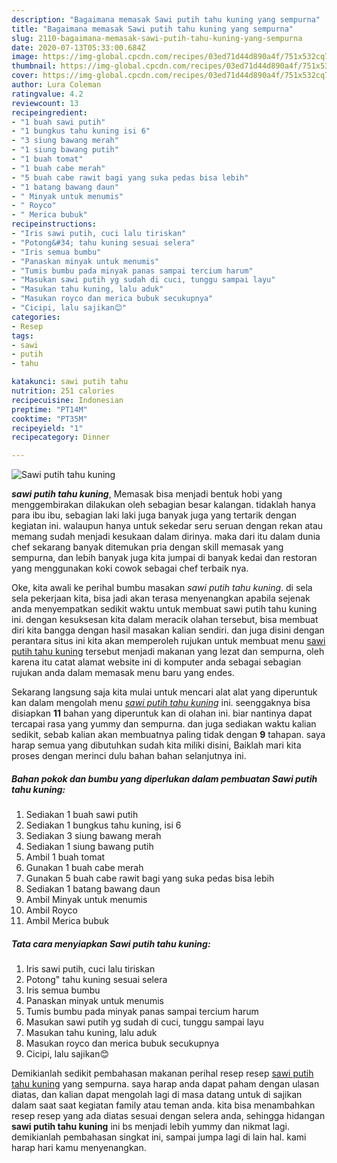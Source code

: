 ```yaml
---
description: "Bagaimana memasak Sawi putih tahu kuning yang sempurna"
title: "Bagaimana memasak Sawi putih tahu kuning yang sempurna"
slug: 2110-bagaimana-memasak-sawi-putih-tahu-kuning-yang-sempurna
date: 2020-07-13T05:33:00.684Z
image: https://img-global.cpcdn.com/recipes/03ed71d44d890a4f/751x532cq70/sawi-putih-tahu-kuning-foto-resep-utama.jpg
thumbnail: https://img-global.cpcdn.com/recipes/03ed71d44d890a4f/751x532cq70/sawi-putih-tahu-kuning-foto-resep-utama.jpg
cover: https://img-global.cpcdn.com/recipes/03ed71d44d890a4f/751x532cq70/sawi-putih-tahu-kuning-foto-resep-utama.jpg
author: Lura Coleman
ratingvalue: 4.2
reviewcount: 13
recipeingredient:
- "1 buah sawi putih"
- "1 bungkus tahu kuning isi 6"
- "3 siung bawang merah"
- "1 siung bawang putih"
- "1 buah tomat"
- "1 buah cabe merah"
- "5 buah cabe rawit bagi yang suka pedas bisa lebih"
- "1 batang bawang daun"
- " Minyak untuk menumis"
- " Royco"
- " Merica bubuk"
recipeinstructions:
- "Iris sawi putih, cuci lalu tiriskan"
- "Potong&#34; tahu kuning sesuai selera"
- "Iris semua bumbu"
- "Panaskan minyak untuk menumis"
- "Tumis bumbu pada minyak panas sampai tercium harum"
- "Masukan sawi putih yg sudah di cuci, tunggu sampai layu"
- "Masukan tahu kuning, lalu aduk"
- "Masukan royco dan merica bubuk secukupnya"
- "Cicipi, lalu sajikan😊"
categories:
- Resep
tags:
- sawi
- putih
- tahu

katakunci: sawi putih tahu 
nutrition: 251 calories
recipecuisine: Indonesian
preptime: "PT14M"
cooktime: "PT35M"
recipeyield: "1"
recipecategory: Dinner

---
```



![Sawi putih tahu kuning](https://img-global.cpcdn.com/recipes/03ed71d44d890a4f/751x532cq70/sawi-putih-tahu-kuning-foto-resep-utama.jpg)

<b><i>sawi putih tahu kuning</i></b>, Memasak bisa menjadi bentuk hobi yang menggembirakan dilakukan oleh sebagian besar kalangan. tidaklah hanya para ibu ibu, sebagian laki laki juga banyak juga yang tertarik dengan kegiatan ini. walaupun hanya untuk sekedar seru seruan dengan rekan atau memang sudah menjadi kesukaan dalam dirinya. maka dari itu dalam dunia chef sekarang banyak ditemukan pria dengan skill memasak yang sempurna, dan lebih banyak juga kita jumpai di banyak kedai dan restoran yang menggunakan koki cowok sebagai chef terbaik nya.



Oke, kita awali ke perihal bumbu masakan <i>sawi putih tahu kuning</i>. di sela sela pekerjaan kita, bisa jadi akan terasa menyenangkan apabila sejenak anda menyempatkan sedikit waktu untuk membuat sawi putih tahu kuning ini. dengan kesuksesan kita dalam meracik olahan tersebut, bisa membuat diri kita bangga dengan hasil masakan kalian sendiri. dan juga disini dengan perantara situs ini kita akan memperoleh rujukan untuk membuat menu <u>sawi putih tahu kuning</u> tersebut menjadi makanan yang lezat dan sempurna, oleh karena itu catat alamat website ini di komputer anda sebagai sebagian rujukan anda dalam memasak menu baru yang endes.


Sekarang langsung saja kita mulai untuk mencari alat alat yang diperuntuk kan dalam mengolah menu <u><i>sawi putih tahu kuning</i></u> ini. seenggaknya bisa disiapkan <b>11</b> bahan yang diperuntuk kan di olahan ini. biar nantinya dapat tercapai rasa yang yummy dan sempurna. dan juga sediakan waktu kalian sedikit, sebab kalian akan membuatnya paling tidak dengan <b>9</b> tahapan. saya harap semua yang dibutuhkan sudah kita miliki disini, Baiklah mari kita proses dengan merinci dulu bahan bahan selanjutnya ini.

<!--inarticleads1-->

##### Bahan pokok dan bumbu yang diperlukan dalam pembuatan Sawi putih tahu kuning:

1. Sediakan 1 buah sawi putih
1. Sediakan 1 bungkus tahu kuning, isi 6
1. Sediakan 3 siung bawang merah
1. Sediakan 1 siung bawang putih
1. Ambil 1 buah tomat
1. Gunakan 1 buah cabe merah
1. Gunakan 5 buah cabe rawit bagi yang suka pedas bisa lebih
1. Sediakan 1 batang bawang daun
1. Ambil  Minyak untuk menumis
1. Ambil  Royco
1. Ambil  Merica bubuk




<!--inarticleads2-->

##### Tata cara menyiapkan Sawi putih tahu kuning:

1. Iris sawi putih, cuci lalu tiriskan
1. Potong&#34; tahu kuning sesuai selera
1. Iris semua bumbu
1. Panaskan minyak untuk menumis
1. Tumis bumbu pada minyak panas sampai tercium harum
1. Masukan sawi putih yg sudah di cuci, tunggu sampai layu
1. Masukan tahu kuning, lalu aduk
1. Masukan royco dan merica bubuk secukupnya
1. Cicipi, lalu sajikan😊




Demikianlah sedikit pembahasan makanan perihal resep resep <u>sawi putih tahu kuning</u> yang sempurna. saya harap anda dapat paham dengan ulasan diatas, dan kalian dapat mengolah lagi di masa datang untuk di sajikan dalam saat saat kegiatan family atau teman anda. kita bisa menambahkan resep resep yang ada diatas sesuai dengan selera anda, sehingga hidangan <b>sawi putih tahu kuning</b> ini bs menjadi lebih yummy dan nikmat lagi. demikianlah pembahasan singkat ini, sampai jumpa lagi di lain hal. kami harap hari kamu menyenangkan.
